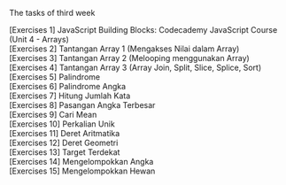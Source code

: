 The tasks of third week

[Exercises 1] JavaScript Building Blocks: Codecademy JavaScript Course (Unit 4 - Arrays) <br> 
[Exercises 2] Tantangan Array 1 (Mengakses Nilai dalam Array) <br>
[Exercises 3] Tantangan Array 2 (Melooping menggunakan Array) <br>
[Exercises 4] Tantangan Array 3 (Array Join, Split, Slice, Splice, Sort) <br>
[Exercises 5] Palindrome <br>
[Exercises 6] Palindrome Angka <br>
[Exercises 7] Hitung Jumlah Kata <br>
[Exercises 8] Pasangan Angka Terbesar <br>
[Exercises 9] Cari Mean <br>
[Exercises 10] Perkalian Unik <br>
[Exercises 11] Deret Aritmatika <br>
[Exercises 12] Deret Geometri <br>
[Exercises 13] Target Terdekat <br>
[Exercises 14] Mengelompokkan Angka <br>
[Exercises 15] Mengelompokkan Hewan <br>
